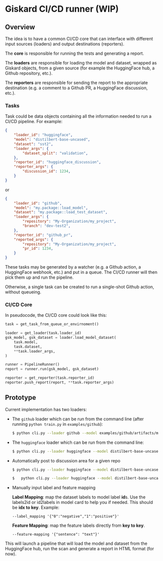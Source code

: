 # Giskard CI/CD runner (WIP)

## Overview

The idea is to have a common CI/CD core that can interface with different input sources (loaders) and output destinations (reporters).

The **core** is responsible for running the tests and generating a report.

The **loaders** are responsible for loading the model and dataset, wrapped as Giskard objects, from a given source (for example the HuggingFace hub, a Github repository, etc.).

The **reporters** are responsible for sending the report to the appropriate destination (e.g. a comment to a Github PR, a HuggingFace discussion, etc.).


### Tasks

Task could be data objects containing all the information needed to run a CI/CD pipeline. For example:

```json
{
    "loader_id": "huggingface",
    "model": "distilbert-base-uncased",
    "dataset": "sst2",
    "loader_args": {
        "dataset_split": "validation",
    },
    "reporter_id": "huggingface_discussion",
    "reporter_args": {
        "discussion_id": 1234,
    }
}
```

or


```json
{
    "loader_id": "github",
    "model": "my.package::load_model",
    "dataset": "my.package::load_test_dataset",
    "loader_args": {
        "repository": "My-Organization/my_project",
        "branch": "dev-test2",
    },
    "reporter_id": "github_pr",
    "reported_args": {
        "repository": "My-Organization/my_project",
        "pr_id": 1234,
    }
}
```

These tasks may be generated by a watcher (e.g. a Github action, a HuggingFace webhook, etc.) and put in a queue. The CI/CD runner will then pick them up and run the pipeline.

Otherwise, a single task can be created to run a single-shot Github action, without queueing.


### CI/CD Core

In pseudocode, the CI/CD core could look like this:

```python
task = get_task_from_queue_or_envirnoment()

loader = get_loader(task.loader_id)
gsk_model, gsk_dataset = loader.load_model_dataset(
    task.model,
    task.dataset,
    **task.loader_args,
)

runner = PipelineRunner()
report = runner.run(gsk_model, gsk_dataset)

reporter = get_reporter(task.reporter_id)
reporter.push_report(report, **task.reporter_args)
```

## Prototype

Current implementation has two loaders:
- The `github` loader which can be run from the command line (after running `python train.py` in `examples/github`):

   ```bash
   $ python cli.py --loader github --model examples/github/artifacts/model --dataset examples/github/artifacts/dataset
   ```
  
- The `huggingface` loader which can be run from the command line:

   ```bash
   $ python cli.py --loader huggingface --model distilbert-base-uncased-finetuned-sst-2-english --dataset_split validation --output demo_report.html
   ```

- Automatically post to discussion area for a given repo
   ```bash
   $ python cli.py --loader huggingface --model distilbert-base-uncased-finetuned-sst-2-english --dataset_split validation --output_format markdown --output_portal huggingface --discussion_repo [REPO_ID] --hf_token [HF_TOKEN]
   ```

  ```bash
  $   python cli.py --loader huggingface --model distilbert-base-uncased-finetuned-sst-2-english --dataset_split validation --scan_config [Path to scan_config.yaml] --hf_token [Huggingface Token]
  ```

- Manually input label and feature mapping

  **Label Mapping**: map the dataset labels to model label **id**s. Use the labels2id or id2labels in model card to help you if needed. This should be **idx to key**. Example:
  ```
  --label_mapping '{"0":"negative","1":"positive"}'
  ```

  **Feature Mapping**: map the feature labels directly from **key to key**.
  ```
  --feature-mapping '{"sentence": "text"}'
  ```

This will launch a pipeline that will load the model and dataset from the HuggingFace hub, run the scan and generate a report in HTML format (for now).
